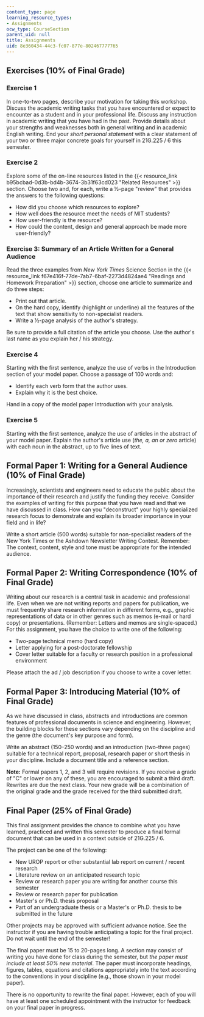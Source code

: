 ```yaml
---
content_type: page
learning_resource_types:
- Assignments
ocw_type: CourseSection
parent_uid: null
title: Assignments
uid: 8e360434-44c3-fc07-877e-802467777765
---
```


Exercises (10% of Final Grade)
------------------------------

### Exercise 1

In one-to-two pages, describe your motivation for taking this workshop. Discuss the academic writing tasks that you have encountered or expect to encounter as a student and in your professional life. Discuss any instruction in academic writing that you have had in the past. Provide details about your strengths and weaknesses both in general writing and in academic English writing. End your _short personal statement_ with a clear statement of your two or three major concrete goals for yourself in 21G.225 / 6 this semester.

### Exercise 2

Explore some of the on-line resources listed in the {{< resource_link b95bcbad-0d3b-bd4b-3674-3b31f63cd023 "Related Resources" >}} section. Choose two and, for each, write a ½-page "review" that provides the answers to the following questions:

*   How did you choose which resources to explore?
*   How well does the resource meet the needs of MIT students?
*   How user-friendly is the resource?
*   How could the content, design and general approach be made more user-friendly?

### Exercise 3: Summary of an Article Written for a General Audience

Read the three examples from _New York Times_ Science Section in the {{< resource_link f67e416f-77de-7ab7-6baf-2273d4824ae4 "Readings and Homework Preparation" >}} section, choose one article to summarize and do three steps:

*   Print out that article.
*   On the hard copy, identify (highlight or underline) all the features of the text that show sensitivity to non-specialist readers.
*   Write a ½-page analysis of the author's strategy.

Be sure to provide a full citation of the article you choose. Use the author's last name as you explain her / his strategy.

### Exercise 4

Starting with the first sentence, analyze the use of verbs in the Introduction section of your model paper. Choose a passage of 100 words and:

*   Identify each verb form that the author uses.
*   Explain why it is the best choice.

Hand in a copy of the model paper Introduction with your analysis.

### Exercise 5

Starting with the first sentence, analyze the use of articles in the abstract of your model paper. Explain the author's article use (_the, a, an or zero_ article) with each noun in the abstract, up to five lines of text.

Formal Paper 1: Writing for a General Audience (10% of Final Grade)
-------------------------------------------------------------------

Increasingly, scientists and engineers need to educate the public about the importance of their research and justify the funding they receive. Consider the examples of writing for this purpose that you have read and that we have discussed in class. How can you "deconstruct" your highly specialized research focus to demonstrate and explain its broader importance in your field and in life?

Write a short article (500 words) suitable for non-specialist readers of the New York Times or the Ashdown Newsletter Writing Contest. Remember: The context, content, style and tone must be appropriate for the intended audience.

Formal Paper 2: Writing Correspondence (10% of Final Grade)
-----------------------------------------------------------

Writing about our research is a central task in academic and professional life. Even when we are not writing reports and papers for publication, we must frequently share research information in different forms, e.g., graphic representations of data or in other genres such as memos (e-mail or hard copy) or presentations. (Remember: Letters and memos are single-spaced.) For this assignment, you have the choice to write one of the following:

*   Two-page technical memo (hard copy)
*   Letter applying for a post-doctorate fellowship
*   Cover letter suitable for a faculty or research position in a professional environment

Please attach the ad / job description if you choose to write a cover letter.

Formal Paper 3: Introducing Material (10% of Final Grade)
---------------------------------------------------------

As we have discussed in class, abstracts and introductions are common features of professional documents in science and engineering. However, the building blocks for these sections vary depending on the discipline and the genre (the document's key purpose and form).

Write an abstract (150–250 words) and an introduction (two-three pages) suitable for a technical report, proposal, research paper or short thesis in your discipline. Include a document title and a reference section.

**Note:** Formal papers 1, 2, and 3 will require revisions. If you receive a grade of "C" or lower on any of these, you are encouraged to submit a third draft. Rewrites are due the next class. Your new grade will be a combination of the original grade and the grade received for the third submitted draft.

Final Paper (25% of Final Grade)
--------------------------------

This final assignment provides the chance to combine what you have learned, practiced and written this semester to produce a final formal document that can be used in a context outside of 21G.225 / 6.

The project can be one of the following:

*   New UROP report or other substantial lab report on current / recent research
*   Literature review on an anticipated research topic
*   Review or research paper you are writing for another course this semester
*   Review or research paper for publication
*   Master's or Ph.D. thesis proposal
*   Part of an undergraduate thesis or a Master's or Ph.D. thesis to be submitted in the future

Other projects may be approved with sufficient advance notice. See the instructor if you are having trouble anticipating a topic for the final project. Do not wait until the end of the semester!

The final paper must be 15 to 20-pages long. A section may consist of writing you have done for class during the semester, but _the paper must include at least 50% new material_. The paper must incorporate headings, figures, tables, equations and citations appropriately into the text according to the conventions in your discipline (e.g., those shown in your model paper).

There is no opportunity to rewrite the final paper. However, each of you will have at least one scheduled appointment with the instructor for feedback on your final paper in progress.